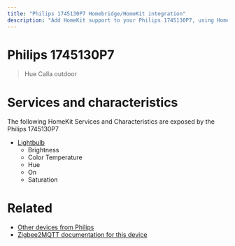 ```yaml
---
title: "Philips 1745130P7 Homebridge/HomeKit integration"
description: "Add HomeKit support to your Philips 1745130P7, using Homebridge, Zigbee2MQTT and homebridge-z2m."
---
```

<!---
This file has been GENERATED using src/docgen/docgen.ts
DO NOT EDIT THIS FILE MANUALLY!
-->
# Philips 1745130P7
> Hue Calla outdoor


# Services and characteristics
The following HomeKit Services and Characteristics are exposed by
the Philips 1745130P7

* [Lightbulb](../../light.md)
  * Brightness
  * Color Temperature
  * Hue
  * On
  * Saturation


# Related
* [Other devices from Philips](../index.md#philips)
* [Zigbee2MQTT documentation for this device](https://www.zigbee2mqtt.io/devices/1745130P7.html)